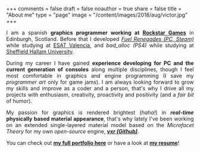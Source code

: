 +++
comments = false
draft = false
noauthor = true
share = false
title = "About me"
type = "page"
image = "/content/images/2018/aug/victor.jpg"
+++

[//]: # (Comment)

<p align="justify">
I am a spanish <b>graphics programmer working at <a href="https://www.rockstargames.com/" target="_blank">Rockstar Games</a></b> in Edinburgh, Scotland. Before that I developed <a href="/fuel-renegades" target="_blank"><i>Fuel Renegades (PC, Steam)</i></a> while studying at <a href="https://www.esat.es/" target="_blank">ESAT Valencia</a>, and <i>bad_alloc (PS4)</i> while studying at <a href="https://www.shu.ac.uk/" target="_blank">Sheffield Hallam University</a>.
</p>
<p align="justify">
During my career I have gained <b>experience developing for PC and the current generation of consoles</b> along multiple disciplines, though I feel most comfortable in graphics and engine programming (I save my <i>programmer art</i> only for game jams). I am always looking forward to grow my skills and improve as a coder and a person, that's why I drive all my projects with enthusiasm, creativity, proactivity and positivity (and a <i>fair bit</i> of humor).
</p>
<p align="justify">
My passion for graphics is rendered brightest (<i>haha!</i>) in <b><i>real-time</i> physically based material appearance</b>, that's why lately I've been working on an extended single-layered material model based on the <i>Microfacet Theory</i> for my own <i>open-source</i> engine, <i><b><a href="https://github.com/avilapa/vxr/" target="_blank">vxr (Github)</a></b></i>.
</p>

You can check out <b><a href="/portfolio" target="_blank">my full portfolio here</a></b> or have a look at <b><a href="/resume/resume.pdf" target="_blank">my resume</a></b>!

[//]: # (<img src="/content/images/2018/aug/victor.jpg", width="100%"/>)